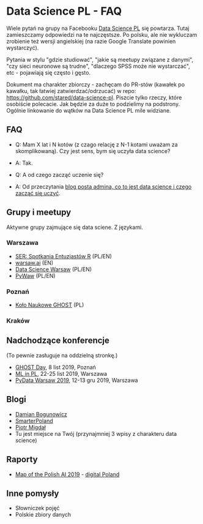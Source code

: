 # Data Science PL - FAQ

Wiele pytań na grupy na Facebooku [Data Science PL](https://www.facebook.com/groups/datasciencepl/) się powtarza. Tutaj zamieszczamy odpowiedzi na te najczęstsze. Po polsku, ale nie wykluczam zrobienie też wersji angielskiej (na razie Google Translate powinien wystarczyć).

Pytania w stylu "gdzie studiować", "jakie są meetupy związane z danymi", "czy sieci neuronowe są trudne", "dlaczego SPSS może nie wystarczać", etc - pojawiają się często i gęsto. 

Dokument ma charakter zbiorczy - zachęcam do PR-stów (kawałek po kawałku, tak łatwiej zatwierdzać/odrzucać) w repo: https://github.com/stared/data-science-pl. 
Piszcie tylko rzeczy, które osobiście polecacie.
Jak będzie za duże to podzielimy na podstrony.
Ogólnie linkowanie do wątków na Data Science PL mile widziane.

## FAQ

* Q: Mam X lat i N kotów (z czago relację z N-1 kotami uważam za skomplikowaną). Czy jest sens, bym się uczyła data science?
* A: Tak.

* Q: A od czego zacząć uczenie się?
* A: Od przeczytania [blog posta admina, co to jest data science i czego zacząć się uczyć](https://p.migdal.pl/2016/03/15/data-science-intro-for-math-phys-background.html).


## Grupy i meetupy

Aktywne grupy zajmujące się data sciene. Z językami.

### Warszawa

* [SER: Spotkania Entuzjastów R](https://www.meetup.com/Spotkania-Entuzjastow-R-Warsaw-R-Users-Group-Meetup/) (PL/EN)
* [warsaw.ai](https://warsaw.ai/) (EN)
* [Data Science Warsaw](https://www.meetup.com/Data-Science-Warsaw/) (PL/EN)
* [PyWaw](https://www.meetup.com/PyWaw-Python-Warsaw-User-Group/) (PL/EN)

### Poznań

* [Koło Naukowe GHOST](http://ghost.put.poznan.pl/) (PL)

### Kraków


## Nadchodzące konferencje

(To pewnie zasługuje na oddzielną stronkę.)

* [GHOST Day](http://ghostday.pl/), 8 list 2019, Poznań
* [ML in PL](https://conference.mlinpl.org/), 22-25 list 2019, Warszawa
* [PyData Warsaw 2019](https://pydata.org/warsaw2019/), 12-13 gru 2019, Warszawa


## Blogi
* [Damian Bogunowicz](https://dtransposed.github.io/)
* [SmarterPoland](http://smarterpoland.pl/)
* [Piotr Migdał](https://p.migdal.pl/)
* Tu jest miejsce na Twój (przynajmniej 3 wpisy z charakteru data science)

## Raporty

* [Map of the Polish AI 2019](https://www.digitalpoland.org/assets/reports/map-of-the-polish-ai---2019-edition-i.pdf) - [digital Poland](https://www.digitalpoland.org/)


## Inne pomysły

* Słowniczek pojęć 
* Polskie zbiory danych
